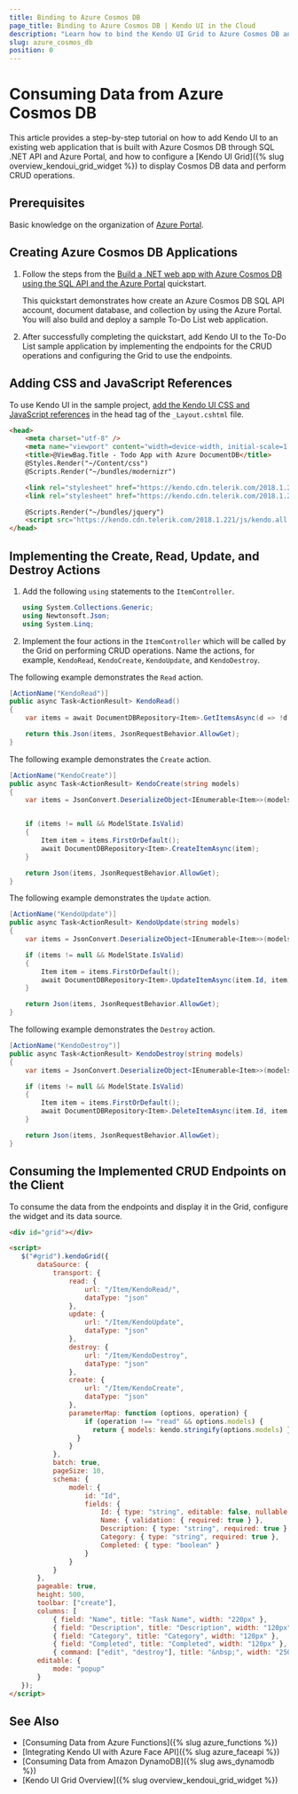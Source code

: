 ```yaml
---
title: Binding to Azure Cosmos DB
page_title: Binding to Azure Cosmos DB | Kendo UI in the Cloud
description: "Learn how to bind the Kendo UI Grid to Azure Cosmos DB and perform CRUD operations."
slug: azure_cosmos_db
position: 0
---
```


# Consuming Data from Azure Cosmos DB

This article provides a step-by-step tutorial on how to add Kendo UI to an existing web application that is built with Azure Cosmos DB through SQL .NET API and Azure Portal, and how to configure a [Kendo UI Grid]({% slug overview_kendoui_grid_widget %}) to display Cosmos DB data and perform CRUD operations.

## Prerequisites

Basic knowledge on the organization of [Azure Portal]( https://docs.microsoft.com/en-us/azure/azure-portal/).

## Creating Azure Cosmos DB Applications

1. Follow the steps from the [Build a .NET web app with Azure Cosmos DB using the SQL API and the Azure Portal](https://docs.microsoft.com/en-us/azure/cosmos-db/create-sql-api-dotnet) quickstart.

    This quickstart demonstrates how create an Azure Cosmos DB SQL API account, document database, and collection by using the Azure Portal. You will also build and deploy a sample To-Do List web application.

1. After successfully completing the quickstart, add Kendo UI to the To-Do List sample application by implementing the endpoints for the CRUD operations and configuring the Grid to use the endpoints.

## Adding CSS and JavaScript References

To use Kendo UI in the sample project, [add the Kendo UI CSS and JavaScript references](https://docs.telerik.com/kendo-ui/intro/installation/getting-started#add-css-and-javascript-references) in the head tag of the `_Layout.cshtml` file.

```HTML
<head>
    <meta charset="utf-8" />
    <meta name="viewport" content="width=device-width, initial-scale=1.0">
    <title>@ViewBag.Title - Todo App with Azure DocumentDB</title>
    @Styles.Render("~/Content/css")
    @Scripts.Render("~/bundles/modernizr")

    <link rel="stylesheet" href="https://kendo.cdn.telerik.com/2018.1.221/styles/kendo.common.min.css" />
    <link rel="stylesheet" href="https://kendo.cdn.telerik.com/2018.1.221/styles/kendo.default.min.css" />

    @Scripts.Render("~/bundles/jquery")
    <script src="https://kendo.cdn.telerik.com/2018.1.221/js/kendo.all.min.js"></script>
</head>
```

## Implementing the Create, Read, Update, and Destroy Actions

1. Add the following `using` statements to the `ItemController`.

    ```C#
    using System.Collections.Generic;
    using Newtonsoft.Json;
    using System.Linq;
    ```

1. Implement the four actions in the `ItemController` which will be called by the Grid on performing CRUD operations. Name the actions, for example, `KendoRead`, `KendoCreate`, `KendoUpdate`, and `KendoDestroy`.

The following example demonstrates the `Read` action.

```C#
[ActionName("KendoRead")]
public async Task<ActionResult> KendoRead()
{
    var items = await DocumentDBRepository<Item>.GetItemsAsync(d => !d.Completed);

    return this.Json(items, JsonRequestBehavior.AllowGet);
}
```

The following example demonstrates the `Create` action.

```C#
[ActionName("KendoCreate")]
public async Task<ActionResult> KendoCreate(string models)
{
    var items = JsonConvert.DeserializeObject<IEnumerable<Item>>(models);


    if (items != null && ModelState.IsValid)
    {
        Item item = items.FirstOrDefault();
        await DocumentDBRepository<Item>.CreateItemAsync(item);
    }

    return Json(items, JsonRequestBehavior.AllowGet);
}
```

The following example demonstrates the `Update` action.

```C#
[ActionName("KendoUpdate")]
public async Task<ActionResult> KendoUpdate(string models)
{
    var items = JsonConvert.DeserializeObject<IEnumerable<Item>>(models);

    if (items != null && ModelState.IsValid)
    {
        Item item = items.FirstOrDefault();
        await DocumentDBRepository<Item>.UpdateItemAsync(item.Id, item);
    }

    return Json(items, JsonRequestBehavior.AllowGet);
}
```

The following example demonstrates the `Destroy` action.

```C#
[ActionName("KendoDestroy")]
public async Task<ActionResult> KendoDestroy(string models)
{
    var items = JsonConvert.DeserializeObject<IEnumerable<Item>>(models);

    if (items != null && ModelState.IsValid)
    {
        Item item = items.FirstOrDefault();
        await DocumentDBRepository<Item>.DeleteItemAsync(item.Id, item.Category);
    }

    return Json(items, JsonRequestBehavior.AllowGet);
}
```

## Consuming the Implemented CRUD Endpoints on the Client

To consume the data from the endpoints and display it in the Grid, configure the widget and its data source.

```HTML
<div id="grid"></div>

<script>
   $("#grid").kendoGrid({
       dataSource: {
           transport: {
               read: {
                   url: "/Item/KendoRead/",
                   dataType: "json"
               },
               update: {
                   url: "/Item/KendoUpdate",
                   dataType: "json"
               },
               destroy: {
                   url: "/Item/KendoDestroy",
                   dataType: "json"
               },
               create: {
                   url: "/Item/KendoCreate",
                   dataType: "json"
               },
               parameterMap: function (options, operation) {
                   if (operation !== "read" && options.models) {
                     return { models: kendo.stringify(options.models) };
                 }
               }
           },
           batch: true,
           pageSize: 10,
           schema: {
               model: {
                   id: "Id",
                   fields: {
                       Id: { type: "string", editable: false, nullable: true },
                       Name: { validation: { required: true } },
                       Description: { type: "string", required: true },
                       Category: { type: "string", required: true },
                       Completed: { type: "boolean" }
                   }
               }
           }
       },
       pageable: true,
       height: 500,
       toolbar: ["create"],
       columns: [
           { field: "Name", title: "Task Name", width: "220px" },
           { field: "Description", title: "Description", width: "120px" },
           { field: "Category", title: "Category", width: "120px" },
           { field: "Completed", title: "Completed", width: "120px" },
           { command: ["edit", "destroy"], title: "&nbsp;", width: "250px" }],
       editable: {
           mode: "popup"
       }
   });
</script>
```

## See Also

* [Consuming Data from Azure Functions]({% slug azure_functions %})
* [Integrating Kendo UI with Azure Face API]({% slug azure_faceapi %})
* [Consuming Data from Amazon DynamoDB]({% slug aws_dynamodb %})
* [Kendo UI Grid Overview]({% slug overview_kendoui_grid_widget %})
